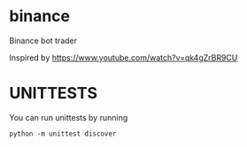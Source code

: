 # binance
Binance bot trader

Inspired by https://www.youtube.com/watch?v=qk4gZrBR9CU

# UNITTESTS

You can run unittests by running

    python -m unittest discover